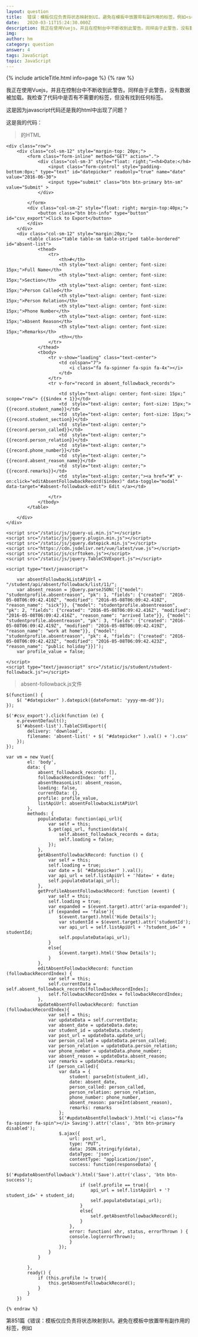 ```yaml
---
layout: question
title:  错误：模板仅应负责将状态映射到UI。避免在模板中放置带有副作用的标签，例如<script>
date:   2020-03-11T15:24:30.000Z
description: 我正在使用Vuejs，并且在控制台中不断收到此警告。同样由于此警告，没有数据被加载。我检查了代码中是否有不需要的标签，但没有找到任何标签。这是因为ja...
img: 
author: hm
category: question
answer: 4
tags: JavaScript
topic: JavaScript
---
```

<div class="article-root">
  <div class="article">
    {% include articleTitle.html info=page %}
    {% raw %}
    <div class="article-content"><p><font style="vertical-align: inherit;"><font style="vertical-align: inherit;">我正在使用Vuejs，并且在控制台中不断收到此警告。</font><font style="vertical-align: inherit;">同样由于此警告，没有数据被加载。</font><font style="vertical-align: inherit;">我检查了代码中是否有不需要的标签，但没有找到任何标签。</font></font></p>

<p><font style="vertical-align: inherit;"><font style="vertical-align: inherit;">这是因为javascript代码还是我的html中出现了问题？</font></font></p>

<p><font style="vertical-align: inherit;"><font style="vertical-align: inherit;">这是我的代码：</font></font></p>

<blockquote>
  <p><font style="vertical-align: inherit;"><font style="vertical-align: inherit;">的HTML</font></font></p>
</blockquote>

<pre><code>&lt;div class="row"&gt;<font></font>
    &lt;div class="col-sm-12" style="margin-top: 20px;"&gt;<font></font>
        &lt;form class="form-inline" method="GET" action="."&gt;<font></font>
            &lt;div class="col-sm-3" style="float: right;"&gt;&lt;h4&gt;Date:&lt;/h4&gt;<font></font>
                &lt;input class="form-control" style="padding-bottom:0px;" type="text" id="datepicker" readonly="true" name="date" value="2016-06-30"&gt;<font></font>
                &lt;input type="submit" class="btn btn-primary btn-sm" value="Submit" &gt;<font></font>
            &lt;/div&gt;<font></font>
<font></font>
        &lt;/form&gt;<font></font>
        &lt;div class="col-sm-2" style="float: right; margin-top:40px;"&gt;<font></font>
            &lt;button class="btn btn-info" type="button" id="csv_export"&gt;Click to Export&lt;/button&gt;<font></font>
        &lt;/div&gt;<font></font>
    &lt;/div&gt;<font></font>
    &lt;div class="col-sm-12" style="margin:20px;"&gt;<font></font>
        &lt;table class="table table-sm table-striped table-bordered" id="absent-list"&gt;<font></font>
            &lt;thead&gt;<font></font>
                &lt;tr&gt;<font></font>
                    &lt;th&gt;#&lt;/th&gt;<font></font>
                    &lt;th style="text-align: center; font-size: 15px;"&gt;Full Name&lt;/th&gt;<font></font>
                    &lt;th style="text-align: center; font-size: 15px;"&gt;Section&lt;/th&gt;<font></font>
                    &lt;th style="text-align: center; font-size: 15px;"&gt;Person Called&lt;/th&gt;<font></font>
                    &lt;th style="text-align: center; font-size: 15px;"&gt;Person Relation&lt;/th&gt;<font></font>
                    &lt;th style="text-align: center; font-size: 15px;"&gt;Phone Number&lt;/th&gt;<font></font>
                    &lt;th style="text-align: center; font-size: 15px;"&gt;Absent Reason&lt;/th&gt;<font></font>
                    &lt;th style="text-align: center; font-size: 15px;"&gt;Remarks&lt;/th&gt;<font></font>
                    &lt;th&gt;&lt;/th&gt;<font></font>
                &lt;/tr&gt;<font></font>
            &lt;/thead&gt;<font></font>
            &lt;tbody&gt;<font></font>
                &lt;tr v-show="loading" class="text-center"&gt;<font></font>
                    &lt;td colspan="7"&gt;<font></font>
                        &lt;i class="fa fa-spinner fa-spin fa-4x"&gt;&lt;/i&gt;<font></font>
                    &lt;/td&gt;<font></font>
                &lt;/tr&gt;<font></font>
                &lt;tr v-for="record in absent_followback_records"&gt;<font></font>
<font></font>
                    &lt;td style="text-align: center; font-size: 15px;" scope="row"&gt; {{$index + 1}}&lt;/td&gt;<font></font>
                    &lt;td  style="text-align: center; font-size: 15px;"&gt;{{record.student_name}}&lt;/td&gt;<font></font>
                    &lt;td  style="text-align: center; font-size: 15px;"&gt;{{record.student_section}}&lt;/td&gt;<font></font>
                    &lt;td  style="text-align: center;"&gt;{{record.person_called}}&lt;/td&gt;<font></font>
                    &lt;td  style="text-align: center;"&gt;{{record.person_relation}}&lt;/td&gt;<font></font>
                    &lt;td  style="text-align: center;"&gt;{{record.phone_number}}&lt;/td&gt;<font></font>
                    &lt;td  style="text-align: center;"&gt;{{record.absent_reason_name}}&lt;/td&gt;<font></font>
                    &lt;td  style="text-align: center;"&gt;{{record.remarks}}&lt;/td&gt;<font></font>
                    &lt;td  style="text-align: center;"&gt;&lt;a href="#" v-on:click="editAbsentFollowbackRecord($index)" data-toggle="modal" data-target="#absent-followback-edit"&gt; Edit &lt;/a&gt;&lt;/td&gt;<font></font>
<font></font>
                &lt;/tr&gt;<font></font>
            &lt;/tbody&gt;<font></font>
        &lt;/table&gt;<font></font>
<font></font>
    &lt;/div&gt;<font></font>
&lt;/div&gt;<font></font>
<font></font>
&lt;script src="/static/js/jquery-ui.min.js"&gt;&lt;/script&gt;<font></font>
&lt;script src="/static/js/jquery.plugin.min.js"&gt;&lt;/script&gt; <font></font>
&lt;script src="/static/js/jquery.datepick.min.js"&gt;&lt;/script&gt;<font></font>
&lt;script src="https://cdn.jsdelivr.net/vue/latest/vue.js"&gt;&lt;/script&gt;<font></font>
&lt;script src="/static/js/csrftoken.js"&gt;&lt;/script&gt;<font></font>
&lt;script src="/static/js/jquery.TableCSVExport.js"&gt;&lt;/script&gt;<font></font>
<font></font>
&lt;script type="text/javascript"&gt;<font></font>
<font></font>
    var absentFollowbackListAPiUrl = "/student/api/absent/followback/list/11/";<font></font>
    var absent_reason = jQuery.parseJSON('[{"model": "studentprofile.absentreason", "pk": 1, "fields": {"created": "2016-05-08T06:09:42.410Z", "modified": "2016-05-08T06:09:42.410Z", "reason_name": "sick"}}, {"model": "studentprofile.absentreason", "pk": 2, "fields": {"created": "2016-05-08T06:09:42.416Z", "modified": "2016-05-08T06:09:42.416Z", "reason_name": "arrived late"}}, {"model": "studentprofile.absentreason", "pk": 3, "fields": {"created": "2016-05-08T06:09:42.419Z", "modified": "2016-05-08T06:09:42.419Z", "reason_name": "work at home"}}, {"model": "studentprofile.absentreason", "pk": 4, "fields": {"created": "2016-05-08T06:09:42.423Z", "modified": "2016-05-08T06:09:42.423Z", "reason_name": "public holiday"}}]');<font></font>
    var profile_value = false;<font></font>
<font></font>
&lt;/script&gt;<font></font>
&lt;script type="text/javascript" src="/static/js/student/student-followback.js"&gt;&lt;/script&gt;<font></font>
</code></pre>

<blockquote>
  <p><font style="vertical-align: inherit;"><font style="vertical-align: inherit;">absent-followback.js文件</font></font></p>
</blockquote>

<pre><code>$(function() {<font></font>
    $( "#datepicker" ).datepick({dateFormat: 'yyyy-mm-dd'});<font></font>
});<font></font>
<font></font>
$('#csv_export').click(function (e) {<font></font>
    e.preventDefault();<font></font>
    $('#absent-list').TableCSVExport({<font></font>
        delivery: 'download',<font></font>
        filename: 'absent-list(' + $( "#datepicker" ).val() + ').csv'<font></font>
    });<font></font>
});<font></font>
<font></font>
var vm = new Vue({<font></font>
        el: 'body',<font></font>
        data: {<font></font>
            absent_followback_records: [],<font></font>
            followbackRecordIndex: 'off',<font></font>
            absentReasonList: absent_reason,<font></font>
            loading: false,<font></font>
            currentData: {},<font></font>
            profile: profile_value,<font></font>
            listApiUrl: absentFollowbackListAPiUrl<font></font>
        },<font></font>
        methods: {<font></font>
            populateData: function(api_url){<font></font>
                var self = this;<font></font>
                $.get(api_url, function(data){<font></font>
                    self.absent_followback_records = data;<font></font>
                    self.loading = false;<font></font>
                });<font></font>
            },<font></font>
            getAbsentFollowbackRecord: function () {<font></font>
                var self = this;<font></font>
                self.loading = true;<font></font>
                var date = $( "#datepicker" ).val();<font></font>
                var api_url = self.listApiUrl + '?date=' + date;<font></font>
                self.populateData(api_url);<font></font>
            },<font></font>
            getProfileAbsentFollowbackRecord: function (event) {<font></font>
                var self = this;<font></font>
                self.loading = true;<font></font>
                var expanded = $(event.target).attr('aria-expanded');<font></font>
                if (expanded == 'false'){<font></font>
                    $(event.target).html('Hide Details');<font></font>
                    var studentId = $(event.target).attr('studentId');<font></font>
                    var api_url = self.listApiUrl + '?student_id=' + studentId;<font></font>
                    self.populateData(api_url);<font></font>
                }<font></font>
                else{<font></font>
                    $(event.target).html('Show Details');<font></font>
                }<font></font>
            },<font></font>
            editAbsentFollowbackRecord: function (followbackRecordIndex) {<font></font>
                var self = this;<font></font>
                self.currentData = self.absent_followback_records[followbackRecordIndex];<font></font>
                self.followbackRecordIndex = followbackRecordIndex;<font></font>
            },<font></font>
            updateAbsentFollowbackRecord: function (followbackRecordIndex){<font></font>
                var self = this;<font></font>
                var updateData = self.currentData;<font></font>
                var absent_date = updateData.date;<font></font>
                var student_id = updateData.student;<font></font>
                var post_url = updateData.update_url;<font></font>
                var person_called = updateData.person_called;<font></font>
                var person_relation = updateData.person_relation;<font></font>
                var phone_number = updateData.phone_number;<font></font>
                var absent_reason = updateData.absent_reason;<font></font>
                var remarks = updateData.remarks;<font></font>
                if (person_called){<font></font>
                    var data = {<font></font>
                        student: parseInt(student_id),<font></font>
                        date: absent_date,<font></font>
                        person_called: person_called,<font></font>
                        person_relation: person_relation,<font></font>
                        phone_number: phone_number,<font></font>
                        absent_reason: parseInt(absent_reason),<font></font>
                        remarks: remarks<font></font>
                    };<font></font>
                    $('#updateAbsentFollowback').html('&lt;i class="fa fa-spinner fa-spin"&gt;&lt;/i&gt; Saving').attr('class', 'btn btn-primary disabled');<font></font>
                    $.ajax({<font></font>
                        url: post_url,<font></font>
                        type: "PUT",<font></font>
                        data: JSON.stringify(data),<font></font>
                        dataType: 'json',<font></font>
                        contentType: "application/json",<font></font>
                        success: function(responseData) {<font></font>
                            $('#updateAbsentFollowback').html('Save').attr('class', 'btn btn-success');<font></font>
                            if (self.profile == true){<font></font>
                                api_url = self.listApiUrl + '?student_id=' + student_id;<font></font>
                                self.populateData(api_url);<font></font>
                            }<font></font>
                            else{<font></font>
                                self.getAbsentFollowbackRecord();<font></font>
                            }<font></font>
                        },<font></font>
                        error: function( xhr, status, errorThrown ) {<font></font>
                        console.log(errorThrown);<font></font>
                        }<font></font>
                    });<font></font>
                }<font></font>
            }<font></font>
<font></font>
        },<font></font>
        ready() {<font></font>
            if (this.profile != true){<font></font>
                this.getAbsentFollowbackRecord();<font></font>
            }<font></font>
        }<font></font>
    })<font></font>
</code></pre></div>
    {% endraw %}
  </div>
  <p class="winter_mark">第851篇《错误：模板仅应负责将状态映射到UI。避免在模板中放置带有副作用的标签，例如<script>》来自Winter(https://github.com/aiyld/aiyld.github.io)的站点</p>
  <div class="discuss-wrapper">
    {% include discussTitle.html info=page %}
    {% raw %}
    <div class="discuss-item">
        <div class="discuss-parent">
          <div class="discuss-meta">
            <span class="discuss-user">路易小卤蛋</span>
            <span class="discuss-time">2020.03.11</span>
          </div>
          <div class="discuss-comment"><p><font style="vertical-align: inherit;"><font style="vertical-align: inherit;">确保您在根元素上有一个结束标记。</font><font style="vertical-align: inherit;">我刚刚花了最后6个小时，系统地删除了所有内容并拔出了头发。</font><font style="vertical-align: inherit;">原来我在某个时候删除了我的结局，而Vue正在解释 
    </font></font></p></div>
        </div></div><div class="discuss-item">
        <div class="discuss-parent">
          <div class="discuss-meta">
            <span class="discuss-user">猪猪理查德</span>
            <span class="discuss-time">2020.03.11</span>
          </div>
          <div class="discuss-comment"><p><font style="vertical-align: inherit;"><font style="vertical-align: inherit;">一对不匹配的标记（div，span）会导致此错误。 </font></font></p>

<pre><code>&lt;div id="app"&gt;<font></font>
    &lt;div&gt;{{ a }} &lt;/span&gt;<font></font>
&lt;/div&gt;<font></font>
</code></pre></div>
        </div></div><div class="discuss-item">
        <div class="discuss-parent">
          <div class="discuss-meta">
            <span class="discuss-user">路易EvaSam</span>
            <span class="discuss-time">2020.03.11</span>
          </div>
          <div class="discuss-comment"><p><font style="vertical-align: inherit;"><font style="vertical-align: inherit;">这是因为您的应用范围中的脚本标签。</font><font style="vertical-align: inherit;">就我而言，这是因为Google验证码在我的范围内。</font><font style="vertical-align: inherit;">Google验证码iframe包含脚本代码</font></font></p></div>
        </div></div><div class="discuss-item">
        <div class="discuss-parent">
          <div class="discuss-meta">
            <span class="discuss-user">泡芙小宇宙十三</span>
            <span class="discuss-time">2020.03.11</span>
          </div>
          <div class="discuss-comment"><p><font style="vertical-align: inherit;"><font style="vertical-align: inherit;">您可以通过这种方式使用脚本标签，它将可以正常工作。</font><font style="vertical-align: inherit;">我在</font></font><code>&lt;script&gt;&lt;/script&gt;</code><font style="vertical-align: inherit;"><font style="vertical-align: inherit;">未指定标签类型的情况下</font><font style="vertical-align: inherit;">遇到了相同的问题</font><font style="vertical-align: inherit;">。</font><font style="vertical-align: inherit;">使用类型属性后，Vue并未警告我严重错误：</font></font></p>

<pre class="lang-html prettyprint-override"><code>&lt;script type="application/javascript"&gt; <font></font>
    // your code<font></font>
&lt;/script&gt;<font></font>
</code></pre></div>
        </div></div>
    {% endraw %}
  </div>
<div>

